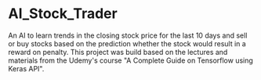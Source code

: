 # AI_Stock_Trader
An AI to learn trends in the closing stock price for the last 10 days and sell or buy stocks based on the prediction whether the stock would result in a reward on penalty.
This project was build based on the lectures and materials from the Udemy's course "A Complete Guide on Tensorflow using Keras API".

